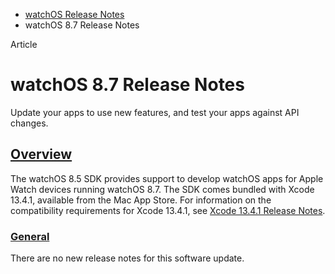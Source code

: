 - [watchOS Release Notes](https://developer.apple.com/documentation/watchos-release-notes)
- watchOS 8.7 Release Notes

Article

# watchOS 8.7 Release Notes

Update your apps to use new features, and test your apps against API changes.

## [Overview](https://developer.apple.com/documentation/watchos-release-notes/watchos-8_7-release-notes#overview)

The watchOS 8.5 SDK provides support to develop watchOS apps for Apple Watch devices running watchOS 8.7. The SDK comes bundled with Xcode 13.4.1, available from the Mac App Store. For information on the compatibility requirements for Xcode 13.4.1, see [Xcode 13.4.1 Release Notes](https://developer.apple.com/documentation/Xcode-Release-Notes/xcode-13_4_1-release-notes).

### [General](https://developer.apple.com/documentation/watchos-release-notes/watchos-8_7-release-notes#General)

There are no new release notes for this software update.
